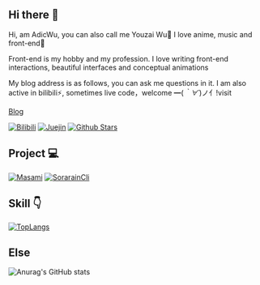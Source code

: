 ## Hi there 👋

Hi, am AdicWu, you can also call me Youzai Wu💬
I love anime, music and front-end🌱

Front-end is my hobby and my profession. I love writing front-end interactions, beautiful interfaces and conceptual animations

My blog address is as follows, you can ask me questions in it. I am also active in bilibili⚡, sometimes live code，welcome ━(*｀∀´*)ノ亻!visit

[Blog](https://www.adicw.cn/)


[![Bilibili](https://img.shields.io/badge/dynamic/json?labelColor=FE7398&logo=bilibili&logoColor=white&label=bilibili%20fans&color=00aeec&query=%24.data.totalSubs&url=https%3A%2F%2Fapi.spencerwoo.com%2Fsubstats%2F%3Fsource%3Dbilibili%26queryKey%3D16053773)](https://space.bilibili.com/16053773)
[![Juejin](https://img.shields.io/badge/juejin-%E6%82%A0%E5%93%89wu-1e80ff?logo=bytedance)](https://juejin.cn/user/289926802309400)
[![Github Stars](https://img.shields.io/github/stars/adicwu?color=faf408&label=github%20stars&logo=github)](https://github.com/Adicwu)

## Project :computer:
[![Masami](https://github-readme-stats.vercel.app/api/pin/?username=Adicwu&repo=masami)](https://github.com/Adicwu/masami)
[![SorarainCli](https://github-readme-stats.vercel.app/api/pin/?username=Adicwu&repo=sorarain-cli)](https://github.com/Adicwu/sorarain-cli)

## Skill :point_down:

[![TopLangs](https://github-readme-stats.vercel.app/api/top-langs/?username=Adicwu&layout=compact)](https://github.com/anuraghazra/github-readme-stats)

## Else
![Anurag's GitHub stats](https://github-readme-stats.vercel.app/api?username=Adicwu&show_icons=true&bg_color=30,e96443,904e95&title_color=fff&text_color=fff)
